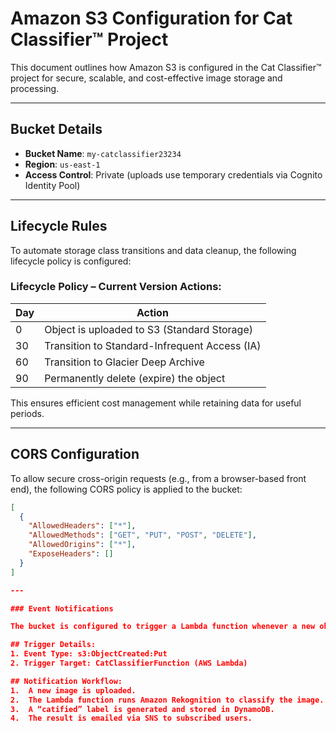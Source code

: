 # Amazon S3 Configuration for Cat Classifier™ Project

This document outlines how Amazon S3 is configured in the Cat Classifier™ project for secure, scalable, and cost-effective image storage and processing.

---

## Bucket Details

- **Bucket Name**: `my-catclassifier23234`
- **Region**: `us-east-1`
- **Access Control**: Private (uploads use temporary credentials via Cognito Identity Pool)

---

## Lifecycle Rules

To automate storage class transitions and data cleanup, the following lifecycle policy is configured:

### Lifecycle Policy – Current Version Actions:

| Day | Action                                        |
|-----|-----------------------------------------------|
| 0   | Object is uploaded to S3 (Standard Storage)   |
| 30  | Transition to Standard-Infrequent Access (IA) |
| 60  | Transition to Glacier Deep Archive            |
| 90  | Permanently delete (expire) the object        |

This ensures efficient cost management while retaining data for useful periods.

---

## CORS Configuration

To allow secure cross-origin requests (e.g., from a browser-based front end), the following CORS policy is applied to the bucket:

```json
[
  {
    "AllowedHeaders": ["*"],
    "AllowedMethods": ["GET", "PUT", "POST", "DELETE"],
    "AllowedOrigins": ["*"],
    "ExposeHeaders": []
  }
]

---

### Event Notifications

The bucket is configured to trigger a Lambda function whenever a new object is uploaded.

## Trigger Details:
1. Event Type: s3:ObjectCreated:Put
2. Trigger Target: CatClassifierFunction (AWS Lambda)

## Notification Workflow:
1.	A new image is uploaded.
2.	The Lambda function runs Amazon Rekognition to classify the image.
3.	A “catified” label is generated and stored in DynamoDB.
4.	The result is emailed via SNS to subscribed users.
